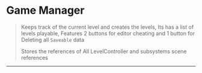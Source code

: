 # Game Manager

>Keeps track of the current level and creates the levels,
>Its has a list of levels playable,
>Features 2 buttons for editor cheating and 1 button for Deleting all `Saveable` data 
>
>Stores the references of All LevelController and subsystems scene references

---







